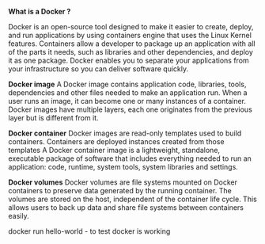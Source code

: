 **What is a Docker ?** 

Docker is an open-source tool designed to make it easier to create, deploy, and run applications by using containers engine that uses the Linux Kernel features. 
Containers allow a developer to package up an application with all of the parts it needs, such as libraries and other dependencies, and deploy it as one package.
Docker enables you to separate your applications from your infrastructure so you can deliver software quickly.

**Docker image**
A Docker image contains application code, libraries, tools, dependencies and other files needed to make an application run. 
When a user runs an image, it can become one or many instances of a container. Docker images have multiple layers, each one originates from the previous layer but is different from it.


**Docker container**
Docker images are read-only templates used to build containers. Containers are deployed instances created from those templates
A Docker container image is a lightweight, standalone, executable package of software that includes everything needed to run an application: code, runtime, system tools, system libraries and settings.


**Docker volumes**
Docker volumes are file systems mounted on Docker containers to preserve data generated by the running container. 
The volumes are stored on the host, independent of the container life cycle. This allows users to back up data and share file systems between containers easily.

docker run hello-world   - to test docker is working